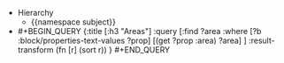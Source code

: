 - Hierarchy
	- {{namespace subject}}
- #+BEGIN_QUERY
  {:title [:h3 "Areas"]
   :query [:find ?area
    :where
     [?b :block/properties-text-values ?prop]
     [(get ?prop :area) ?area]
   ]
   :result-transform (fn [r] (sort r))
  }
  #+END_QUERY